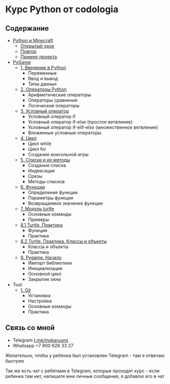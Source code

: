# Курс Python от codologia

## Содержание

- [Python и Minecraft](minecraft)
    - [Открытый урок](minecraft/open_lesson/README.md)
    - [Повтор](minecraft/1_repetition/README.md)
    - [Пример проекта](minecraft/2_project/README.md)
- [PyGame](python)
    - [1. Введение в Python](python/1_introduction/README.md)
        - Переменные
        - Ввод и вывод
        - Типы данных
    - [2. Операторы Python](python/2_operators/README.md)
        - Арифметические операторы
        - Операторы сравнения
        - Логические операторы
    - [3. Условный оператор](python/3_if/README.md)
        - Условный оператор if
        - Условный оператор if-else (простое ветвление)
        - Условный оператор if-elif-else (множественное ветвление)
        - Вложенные условные операторы
    - [4. Цикл](python/4_loops/README.md)
        - Цикл while
        - Цикл for
        - Создание консольной игры
    - [5. Списки и их методы](python/5_lists/README.md)
        - Создание списка
        - Индексация
        - Срезы
        - Методы списков
    - [6. Функции](python/6_functions/README.md)
        - Определение функции
        - Параметры функции
        - Возвращаемое значение функции
    - [7. Модуль turtle](python/7_turtle/README.md)
        - Основные команды
        - Примеры
    - [8.1 Turtle. Практика](python/8_1_turtle_practice/README.md)
        - Функция
        - Практика
    - [8.2 Turtle. Практика. Классы и объекты](python/8_2_turtle_classes/README.md)
        - Классы и объекты
        - Практика
    - [9. Pygame. Начало](python/9_pygame_start/README.md)
        - Импорт библиотеки
        - Инициализация
        - Основной цикл
        - Закрытие окна
- Tool
    - [1. Git](tool/git/README.md)
        - Установка
        - Настройка
        - Основные команды
        - Практика

## Связь со мной

- Telegram [t.me/mokaruuns](https://t.me/mokaruuns) 
- Whatsapp +7 900 628 33 27

Желательно, чтобы у ребенка был установлен Telegram - там я отвечаю быстрее

Так же есть чат с ребятами в Telegram, которые проходят курс - если ребенка там нет, напишите мне личные сообщения, я добавлю его в чат